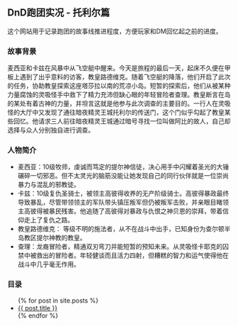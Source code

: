## DnD跑团实况 - 托利尔篇

这个网站用于记录跑团的故事线推进程度，方便玩家和DM回忆起之前的进度。

### 故事背景

麦西亚和卡兹在风暴中从飞空艇中醒来。今天是旅程的最后一天，起床不久便在甲板上遇到了出乎意料的访客，教皇路德维克。随着飞空艇的降落，他们开启了此次的任务，协助教皇探索这座塔莎拉以南的荒凉小岛。短暂的探索后，他们从被某种力量腐蚀的灵吸怪手中救下了精力充沛但缺心眼的年轻冒险者查理。教皇断言在岛的某处有着古神的力量，并坦言这就是他参与此次调查的主要目的。一行人在灵吸怪的大厅中又发现了通往暗夜精灵王城托利尔的传送门，这个门似乎勾起了教皇某些回忆。他请求三人前往暗夜精灵王城通过暗号寻找一位叫做阿比的故人，自己却选择与众人分别独自进行调查。

### 人物简介
- 麦西亚：10级牧师，虔诚而笃定的提尔神信徒，决心用手中闪耀着圣光的大锤碾碎一切邪恶。但不太灵光的脑筋没能让她发现自己的同行伙伴就是一位崇尚暴力与混乱的邪教徒。
- 卡兹：10级复仇圣骑士，被领主高彼得收养的无产阶级骑士。高彼得暴政最终导致暴乱，尽管带领领主的军队带头镇压叛军但仍被叛军击败，并亲眼目睹领主高彼得被暴民残害。他追随了高彼得对暴政与仇恨之神贝恩的崇拜，带着信仰走上了复仇之路。
- 教皇路德维克： 等级不明的施法者，从不在战斗中出手，已知身份为查尔顿半岛教区提尔神教的教皇。
- 查理：龙裔冒险者，精通双刃弯刀并能短暂的预知未来。从灵吸怪卡耶克的囚禁中被救出的冒险者。年轻健谈而且活力四射，但糟糕的智力和运气使得他在战斗中几乎毫无作用。

### 目录
<ul>
  {% for post in site.posts %}
    <li>
      <a href="{{ post.permalink }}">{{ post.title }}</a>
    </li>
  {% endfor %}
</ul>

<!--
```markdown
Syntax highlighted code block

# Header 1
## Header 2
### Header 3

- Bulleted
- List

1. Numbered
2. List

**Bold** and _Italic_ and `Code` text

[Link](url) and ![Image](src)
```

For more details see [Basic writing and formatting syntax](https://docs.github.com/en/github/writing-on-github/getting-started-with-writing-and-formatting-on-github/basic-writing-and-formatting-syntax).
-->
